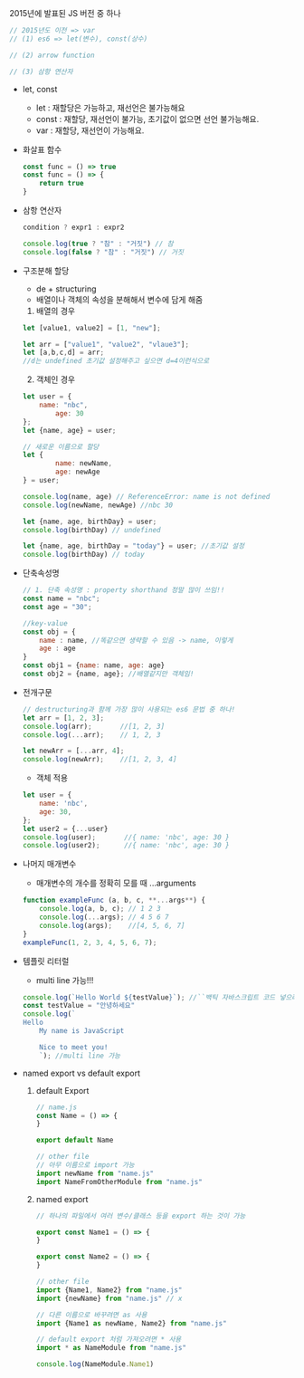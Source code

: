 2015년에 발표된 JS 버전 중 하나

```jsx
// 2015년도 이전 => var
// (1) es6 => let(변수), const(상수)

// (2) arrow function

// (3) 삼항 연산자
```

- let, const
    - let : 재할당은 가능하고, 재선언은 불가능해요
    - const : 재할당, 재선언이 불가능, 초기값이 없으면 선언 불가능해요.
    - var : 재할당, 재선언이 가능해요.
    
- 화살표 함수
    
    ```jsx
    const func = () => true
    const func = () => {
    	return true
    }
    ```
    
- 삼항 연산자
    
    ```jsx
    condition ? expr1 : expr2
    
    console.log(true ? "참" : "거짓") // 참
    console.log(false ? "참" : "거짓") // 거짓
    ```
    
- 구조분해 할당
    - de + structuring
    - 배열이나 객체의 속성을 분해해서 변수에 담게 해줌
    1. 배열의 경우
    
    ```jsx
    let [value1, value2] = [1, "new"];
    
    let arr = ["value1", "value2", "vlaue3"];
    let [a,b,c,d] = arr;
    //d는 undefined 초기값 설정해주고 싶으면 d=4이런식으로
    ```
    
    2. 객체인 경우
    
    ```jsx
    let user = {
        name: "nbc", 
    		age: 30
    };
    let {name, age} = user;
    
    // 새로운 이름으로 할당
    let {
    		name: newName, 
    		age: newAge
    } = user;
    
    console.log(name, age) // ReferenceError: name is not defined
    console.log(newName, newAge) //nbc 30
    
    let {name, age, birthDay} = user;
    console.log(birthDay) // undefined
    
    let {name, age, birthDay = "today"} = user; //초기값 설정
    console.log(birthDay) // today
    ```
    
- 단축속성명
    
    ```jsx
    // 1. 단축 속성명 : property shorthand 정말 많이 쓰임!!
    const name = "nbc"; 
    const age = "30";
    
    //key-value
    const obj = {
        name : name, //똑같으면 생략할 수 있음 -> name, 이렇게
        age : age
    }
    const obj1 = {name: name, age: age}
    const obj2 = {name, age}; //배열같지만 객체임!
    ```
    
- 전개구문
    
    ```jsx
    // destructuring과 함께 가장 많이 사용되는 es6 문법 중 하나!
    let arr = [1, 2, 3];
    console.log(arr);       //[1, 2, 3]
    console.log(...arr);    // 1, 2, 3
    
    let newArr = [...arr, 4];
    console.log(newArr);    //[1, 2, 3, 4]
    ```
    
    - 객체 적용
    
    ```jsx
    let user = {
        name: 'nbc',
        age: 30,
    };
    let user2 = {...user}
    console.log(user);       //{ name: 'nbc', age: 30 }
    console.log(user2);      //{ name: 'nbc', age: 30 }
    ```
    
- 나머지 매개변수
    - 매개변수의 개수를 정확히 모를 때 ...arguments
    
    ```jsx
    function exampleFunc (a, b, c, **...args**) {
        console.log(a, b, c); // 1 2 3
        console.log(...args); // 4 5 6 7
        console.log(args);    //[4, 5, 6, 7]
    }
    exampleFunc(1, 2, 3, 4, 5, 6, 7);
    ```
    
- 템플릿 리터럴
    - multi line 가능!!!
    
    ```jsx
    console.log(`Hello World ${testValue}`); //``백틱 자바스크립트 코드 넣으려면: ${}
    const testValue = "안녕하세요"
    console.log(`
    Hello
        My name is JavaScript
    
        Nice to meet you! 
        `); //multi line 가능
    ```
    
- named export vs default export
    1. default Export
        
        ```jsx
        // name.js
        const Name = () => {
        }
        
        export default Name
        
        // other file 
        // 아무 이름으로 import 가능
        import newName from "name.js"
        import NameFromOtherModule from "name.js"
        ```
        
    2. named export
        
        ```jsx
        // 하나의 파일에서 여러 변수/클래스 등을 export 하는 것이 가능
        
        export const Name1 = () => {
        }
        
        export const Name2 = () => {
        }
        
        // other file
        import {Name1, Name2} from "name.js"
        import {newName} from "name.js" // x
        
        // 다른 이름으로 바꾸려면 as 사용
        import {Name1 as newName, Name2} from "name.js"
        
        // default export 처럼 가져오려면 * 사용
        import * as NameModule from "name.js"
        
        console.log(NameModule.Name1)
        ```
